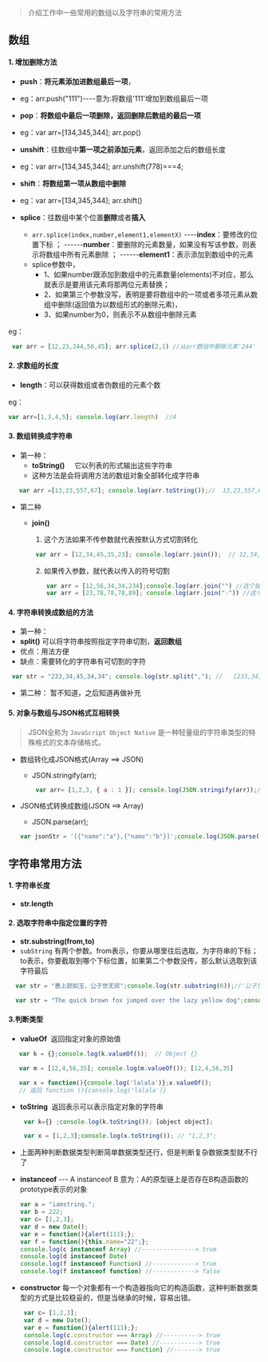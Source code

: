 >介绍工作中一些常用的数组以及字符串的常用方法


## **数组**

#### 1. 增加删除方法

- **push**：**将元素添加进数组最后一项**，
 - eg：arr.push("111")----意为:将数组'111'增加到数组最后一项

- **pop**：**将数组中最后一项删除，返回删除后数组的最后一项**
 - eg：var arr=[134,345,344]; arr.pop()

- **unshift**：往数组中**第一项之前添加元素**，返回添加之后的数组长度
 - eg：var arr=[134,345,344]; arr.unshift(778)===4;

- **shift**：**将数组第一项从数组中删除**
 - eg：var arr=[134,345,344]; arr.shift()

- **splice**：往数组中某个位置**删除**或者**插入**
  - `arr.splice(index,number,element1,elementX)` ----**index**：要修改的位置下标 ； ------**number**：要删除的元素数量，如果没有写该参数，则表示将数组中所有元素删除 ； ------**element1**：表示添加到数组中的元素
  - splice参数中，
     -  1、如果number跟添加到数组中的元素数量(elements)不对应，那么就表示是要用该元素将那两位元素替换；
     -  2、如果第三个参数没写，表明是要将数组中的一项或者多项元素从数组中删除(返回值为以数组形式的删除元素)，
     -  3、如果number为0，则表示不从数组中删除元素

eg：
``` javascript
 var arr = [12,23,244,56,45]; arr.splice(2,1) //从arr数组中删除元素'244'
```

#### 2. 求数组的长度

- **length**：可以获得数组或者伪数组的元素个数

eg：
```javascript
var arr=[1,3,4,5]; console.log(arr.length)  //4
```


#### **3. 数组转换成字符串**

  - 第一种：
     - **toString()** &nbsp;&nbsp;&nbsp; 它以列表的形式输出这些字符串
     - 这种方法是会将调用方法的数组对象全部转化成字符串
     
  ```javascript
     var arr =[13,23,557,67]; console.log(arr.toString());//  13,23,557,67(字符串)，当调用该方法的对象不是Array，就会出现错误  
  ```
   

  - 第二种
    - **join()**
      1. 这个方法如果不传参数就代表按默认方式切割转化
    
      ```javascript
       var arr = [12,34,45,35,23]; console.log(arr.join());  // 12,34,45,35,23(字符串类型),默认以逗号切割  
      ```
      2. 如果传入参数，就代表以传入的符号切割
      
      ```javascript
          var arr = [12,56,34,34,234];console.log(arr.join("") //这个就是告诉浏览器用空字符串切割; //12563434234;
          var arr = [23,78,78,78,89]; console.log(arr.join("-")) //这个就是告诉浏览器以‘-’切割数组 ; // 23-78-78-78-89 
      ```


#### **4. 字符串转换成数组的方法**

  - 第一种：
   - **split()** 可以将字符串按照指定字符串切割，**返回数组**
   - 优点：用法方便
   - 缺点：需要转化的字符串有可切割的字符
   
   ```javascript
    var str = "233,34,45,34,34"; console.log(str.split(","); //   [233,34,45,34,34] //如果split方法内不传参数，那么默认从头到尾当做一个整体切割，返回的还是一个数组
   ```
 

  - 第二种：
    暂不知道，之后知道再做补充

#### **5. 对象与数组与JSON格式互相转换**

  > JSON全称为 `JavaScript Object Native` 是一种轻量级的字符串类型的特殊格式的文本存储格式。
 
 - 数组转化成JSON格式(Array ==> JSON)
   - JSON.stringify(arr);
  
     ```javascript
      var arr= [1,2,3, { a : 1 }]; console.log(JSON.stringify(arr));// '[1,2,3,{"a":1}]'
     ``` 
 - JSON格式转换成数组(JSON ==> Array)
   - JSON.parse(arr);
   
    ```javascript
    var jsonStr = '[{"name":"a"},{"name":"b"}]';console.log(JSON.parse(jsonStr)); //[0:{name: "a"},1:{name: "b"}]
    ```


## **字符串常用方法**


#### **1. 字符串长度**

   - **str.length**


#### **2. 选取字符串中指定位置的字符**

  - **str.substring(from,to)**
  - `subString` 有两个参数。from表示，你要从哪里往后选取，为字符串的下标； to表示，你要截取到哪个下标位置，如果第二个参数没传，那么默认选取到该字符最后
 
  ```javascript
    var str = "墨上颜如玉，公子世无双";console.log(str.substring(6));//'公子世无双';

    var str = "The quick brown fox jumped over the lazy yellow dog";console.log(str.substring(2,6)); // 'e qu' ;//substring(2,6)表明从第2个字符开始往后截取，截取到第6个字符；
  ```


#### **3.判断类型**

 - **valueOf**  &nbsp;返回指定对象的原始值

  ```javascript
     var k = {};console.log(k.valueOf());  // Object {}

     var m = [12,4,56,35]; console.log(m.valueOf()); [12,4,56,35]

     var x = function(){console.log('lalala')};x.valueOf();
     // 返回 function (){console.log('lalala')}
  ``` 


 - **toString**  &nbsp;返回表示可以表示指定对象的字符串 

   ```javascript
    var k={} ;console.log(k.toString()); [object object];

    var x = [1,2,3];console.log(x.toString()); // "1,2,3";
   ``` 

 - 上面两种判断数据类型判断简单数据类型还行，但是判断复杂数据类型就不行了
 
 - **instanceof** --- A instanceof B 意为：A的原型链上是否存在B构造函数的prototype表示的对象
 
    ```javascript
    var a = "iamstring.";
    var b = 222;
    var c= [1,2,3];
    var d = new Date();
    var e = function(){alert(111);};
    var f = function(){this.name="22";};
    console.log(c instanceof Array) //---------------> true
    console.log(d instanceof Date) 
    console.log(f instanceof Function) //------------> true
    console.log(f instanceof function) //------------> false
    ```


 - **constructor**  每一个对象都有一个构造器指向它的构造函数，这种判断数据类型的方式是比较稳妥的，但是当继承的时候，容易出错。
   ```javascript
    var c= [1,2,3];
    var d = new Date();
    var e = function(){alert(111);};
    console.log(c.constructor === Array) //----------> true
    console.log(d.constructor === Date) //-----------> true
    console.log(e.constructor === Function) //-------> true
   ```